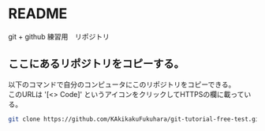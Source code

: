 # README

git + github 練習用　リポジトリ

## ここにあるリポジトリをコピーする。

以下のコマンドで自分のコンピュータにこのリポジトリをコピーできる。  
このURLは '[<> Code]' というアイコンをクリックしてHTTPSの欄に載っている。  

```bash
git clone https://github.com/KAkikakuFukuhara/git-tutorial-free-test.git
```